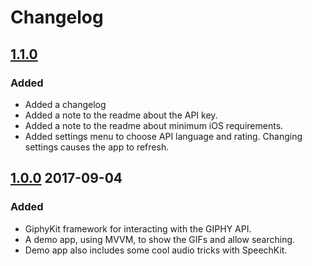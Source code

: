 # Changelog

## [1.1.0]
### Added 
- Added a changelog
- Added a note to the readme about the API key.
- Added a note to the readme about minimum iOS requirements.
- Added settings menu to choose API language and rating. Changing settings causes the app to refresh.

## [1.0.0] 2017-09-04
### Added
- GiphyKit framework for interacting with the GIPHY API.
- A demo app, using MVVM, to show the GIFs and allow searching.
- Demo app also includes some cool audio tricks with SpeechKit.

[unreleased]: https://github.com/mosheberman/GiphyKit/compare/1.1.0...HEAD
[1.1.0]: https://github.com/mosheberman/GiphyKit/compare/1.0.0...1.1.0
[1.0.0]: https://github.com/mosheberman/GiphyKit/compare/1.0.0...HEAD
